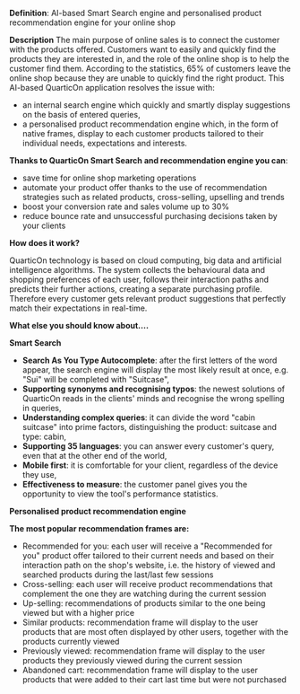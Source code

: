 **Definition**:
AI-based Smart Search engine and personalised product recommendation engine for your online shop

**Description**
The main purpose of online sales is to connect the customer with the products offered. Customers want to easily and quickly find the products they are interested in, and the role of the online shop is to help the customer find them. According to the statistics, 65% of customers leave the online shop because they are unable to quickly find the right product. This AI-based QuarticOn application resolves the issue with:

- an internal search engine which quickly and smartly display suggestions on the basis of entered queries,
- a personalised product recommendation engine which, in the form of native frames, display to each customer products tailored to their individual needs, expectations and interests.


**Thanks to QuarticOn Smart Search and recommendation engine you can**:
- save time for online shop marketing operations
- automate your product offer thanks to the use of recommendation strategies such as related products, cross-selling, upselling and trends
- boost your conversion rate and sales volume up to 30%
- reduce bounce rate and unsuccessful purchasing decisions taken by your clients

**How does it work?**

QuarticOn technology is based on cloud computing, big data and artificial intelligence algorithms. The system collects the behavioural data and shopping preferences of each user, follows their interaction paths and predicts their further actions, creating a separate purchasing profile. Therefore every customer gets relevant product suggestions that perfectly match their expectations in real-time.


**What else you should know about....**


**Smart Search**

- **Search As You Type Autocomplete**: after the first letters of the word appear, the search engine will display the most likely result at once, e.g. "Sui" will be completed with "Suitcase",
- **Supporting synonyms and recognising typos**: the newest solutions of QuarticOn reads in the clients' minds and recognise the wrong spelling in queries,
- **Understanding complex queries**: it can divide the word "cabin suitcase" into prime factors, distinguishing the product: suitcase and type: cabin,
- **Supporting 35 languages**: you can answer every customer's query, even that at the other end of the world,
- **Mobile first**: it is comfortable for your client, regardless of the device they use,
- **Effectiveness to measure**: the customer panel gives you the opportunity to view the tool's performance statistics.

**Personalised product recommendation engine**

**The most popular recommendation frames are:**
- Recommended for you: each user will receive a "Recommended for you" product offer tailored to their current needs and based on their interaction path on the shop's website, i.e. the history of viewed and searched products during the last/last few sessions
- Cross-selling: each user will receive product recommendations that complement the one they are watching during the current session
- Up-selling: recommendations of products similar to the one being viewed but with a higher price
- Similar products: recommendation frame will display to the user products that are most often displayed by other users, together with the products currently viewed
- Previously viewed: recommendation frame will display to the user products they previously viewed during the current session
- Abandoned cart: recommendation frame will display to the user products that were added to their cart last time but were not purchased
